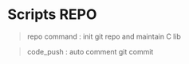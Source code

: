 # Scripts REPO

> repo command : init git repo and maintain C lib

> code_push : auto comment git commit